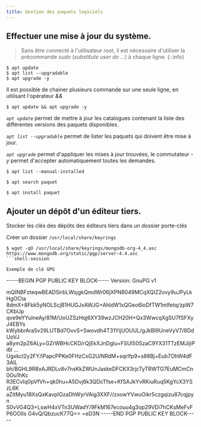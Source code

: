 ```yaml
---
title: Gestion des paquets logiciels
---
```


## Effectuer une mise à jour du système.

> Sans être connecté à l'utilisateur root, il est nécessaire d'utiliser la précommande _sudo_ (_substitute user do ..._) à chaque ligne.
{:.info}

```shell-session
$ apt update
$ apt list --upgradable
$ apt upgrade -y
```
Il est possible de chainer plusieurs commande sur une seule ligne, en utilisant l'opérateur _&&_

```shell-session
$ apt update && apt upgrade -y
```

_`apt update`_ permet de mettre à jour les catalogues contenant la liste des différentes versions des paquets disponibles.

_`apt list --upgradable`_ permet de lister les paquets qui doivent être mise à jour.

_`apt upgrade`_ permet d'appliquer les mises à jour trouvées, le commutateur _-y_ permet d'accepter automatiquement toutes les demandes.


```shell-session
$ apt list --manual-installed
```

```shell-session
$ apt search paquet
```


```shell-session
$ apt install paquet
```

## Ajouter un dépôt d'un éditeur tiers.

Stocker les clés des dépôts des éditeurs tiers dans un dossier porte-clés

Créer un dossier `/usr/local/share/keyrings`

```shell-session
$ wget -qO /usr/local/share/keyrings/mongodb-org-4_4.asc https://www.mongodb.org/static/pgp/server-4.4.asc
```shell-session

Exemple de clé GPG

```
-----BEGIN PGP PUBLIC KEY BLOCK-----
Version: GnuPG v1

mQINBFzteqwBEADSirbLWsjgkQmdWr06jXPN8049MCqXQIZ2ovy9uJPyLkHgOCta
8dmX+8Fkk5yNOLScjB1HUGJxAWJG+AhldW1xQGeo6loDfTW1mlfetq/zpW7CKbUp
qve9eYYulneAy/81M/UoUZSzHqj6XY39wzJCH20H+Qx3WwcqXgSU7fSFXyJ4EBYs
kWybbrAra5v29LUTBd7OvvS+Swovdh4T31YijUOUUL/gJkBI9UneVyV7/8DdUoVJ
a8ym2pZ6ALy+GZrWBHcCKD/rQjEkXJnDglu+FSUI50SzaC9YX31TTzEMJijiPi6I
...
UgxkcI2y2FY/lPapcPPKe0FHzCxG2U/NRdM+sqrIfp9+s88Bj+Eub7OhW4dF3AlL
bh/BGHL9R8xAJRDLv8v7nsKkZWUnJaskeDFCKX3rjcTyTRWTG7EuMCmCn0Ou1hKc
R3ECvIq0pVfVh+qk0hu+A5Dvj6k3QDcTfse+KfSAJkYvRKiuRuq5KgYcX3YSzL6K
aZitMyu18XsQxKavpIGzaDhWyrVAig3XXF//zxowYVwuOikr5czgqizu87cqjpyn
S0vVG4Q3+LswH4xVTn3UWadY/9FkM167ecouu4g3op29VDi7hCKsMeFvFP6OOIls
G4vQ/QbzucK77Q==
=eD3N
-----END PGP PUBLIC KEY BLOCK-----
```
